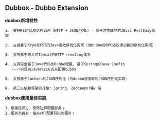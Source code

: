 ## Dubbox - Dubbo Extension

**dubbox新增特性**

	1、 支持REST风格远程调用（HTTP + JSON/XML) - 基于非常成熟的JBoss RestEasy框架

	2、 支持基于Kryo和FST的Java高效序列化实现（为Dubbo的RPC协议添加新的序列化实现）

	3、 支持基于嵌入式Tomcat的HTTP remoting体系
	
	4、 支持完全基于Java代码的Dubbo配置, 基于Spring的Java Config
	   --->实现纯Java代码方式来配置dubbo

	5、 支持基于Jackson的JSON序列化（为dubbo增加新的JSON序列化实现）
	
	6、 第三方依赖框架的升级: Spring, ZooKeeper客户端


**dubbox使用最佳实践**

	1、服务提供方：使用注解配置服务；
	2、服务消费方：使用xml配置引用的服务；

